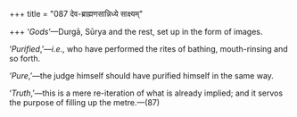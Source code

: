 +++
title = "087 देव-ब्राह्मणसान्निध्ये साक्ष्यम्"

+++
‘*Gods*’—Durgā, Sūrya and the rest, set up in the form of images.

‘*Purified*,’—*i.e*., who have performed the rites of bathing,
mouth-rinsing and so forth.

‘*Pure*,’—the judge himself should have purified himself in the same
way.

‘*Truth*,’—this is a mere re-iteration of what is already implied; and
it servos the purpose of filling up the metre.—(87)


